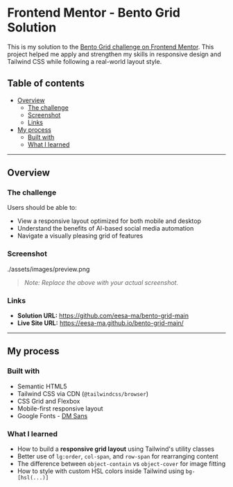 # Frontend Mentor - Bento Grid Solution

This is my solution to the [Bento Grid challenge on Frontend Mentor](https://www.frontendmentor.io/challenges/bento-grid-RMydElrlOj). This project helped me apply and strengthen my skills in responsive design and Tailwind CSS while following a real-world layout style.

## Table of contents

- [Overview](#overview)
  - [The challenge](#the-challenge)
  - [Screenshot](#screenshot)
  - [Links](#links)
- [My process](#my-process)
  - [Built with](#built-with)
  - [What I learned](#what-i-learned)
---

## Overview

### The challenge

Users should be able to:

- View a responsive layout optimized for both mobile and desktop
- Understand the benefits of AI-based social media automation
- Navigate a visually pleasing grid of features

### Screenshot

./assets/images/preview.png

> *Note: Replace the above with your actual screenshot.*

### Links

- **Solution URL:** https://github.com/eesa-ma/bento-grid-main
- **Live Site URL:** https://eesa-ma.github.io/bento-grid-main/

---

## My process

### Built with

- Semantic HTML5
- Tailwind CSS via CDN (`@tailwindcss/browser`)
- CSS Grid and Flexbox
- Mobile-first responsive layout
- Google Fonts - [DM Sans](https://fonts.google.com/specimen/DM+Sans)

### What I learned

- How to build a **responsive grid layout** using Tailwind's utility classes
- Better use of `lg:order`, `col-span`, and `row-span` for rearranging content
- The difference between `object-contain` vs `object-cover` for image fitting
- How to style with custom HSL colors inside Tailwind using `bg-[hsl(...)]`


